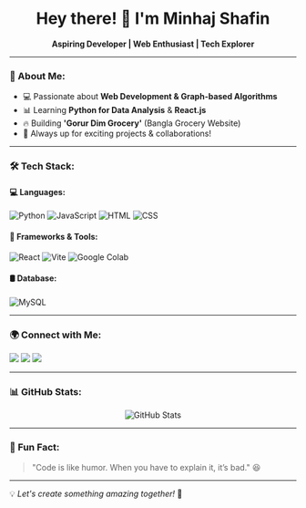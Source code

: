 <h1 align="center">Hey there! 👋 I'm Minhaj Shafin</h1>
<p align="center">
  <b>Aspiring Developer | Web Enthusiast | Tech Explorer</b>
</p>

---

### 🚀 About Me:
- 💻 Passionate about **Web Development & Graph-based Algorithms**
- 📊 Learning **Python for Data Analysis** & **React.js**
- 🔥 Building **'Gorur Dim Grocery'** (Bangla Grocery Website)
- 🎯 Always up for exciting projects & collaborations!

---

### 🛠️ Tech Stack:

#### 💻 Languages:
![Python](https://img.shields.io/badge/Python-3776AB?style=for-the-badge&logo=python&logoColor=white)
![JavaScript](https://img.shields.io/badge/JavaScript-F7DF1E?style=for-the-badge&logo=javascript&logoColor=black)
![HTML](https://img.shields.io/badge/HTML5-E34F26?style=for-the-badge&logo=html5&logoColor=white)
![CSS](https://img.shields.io/badge/CSS3-1572B6?style=for-the-badge&logo=css3&logoColor=white)

#### 🔧 Frameworks & Tools:
![React](https://img.shields.io/badge/React-20232A?style=for-the-badge&logo=react&logoColor=61DAFB)
![Vite](https://img.shields.io/badge/Vite-646CFF?style=for-the-badge&logo=vite&logoColor=white)
![Google Colab](https://img.shields.io/badge/Google_Colab-F9AB00?style=for-the-badge&logo=googlecolab&logoColor=white)

#### 🛢️ Database:
![MySQL](https://img.shields.io/badge/MySQL-4479A1?style=for-the-badge&logo=mysql&logoColor=white)

---

### 🌍 Connect with Me:
<p>
  <a href="https://github.com/MinhajShafin" target="_blank"><img src="https://img.shields.io/badge/GitHub-181717?style=for-the-badge&logo=github&logoColor=white"></a>
  <a href="https://www.linkedin.com/in/minhaj-shafin-0b206a252/" target="_blank"><img src="https://img.shields.io/badge/LinkedIn-0A66C2?style=for-the-badge&logo=linkedin&logoColor=white"></a>
  <a href="mailto:minhajshafin@gmail.com" target="_blank"><img src="https://img.shields.io/badge/Email-D14836?style=for-the-badge&logo=gmail&logoColor=white"></a>
</p>

---

### 📊 GitHub Stats:
<p align="center">
  <img src="https://github-readme-stats.vercel.app/api?username=MinhajShafin&show_icons=true&theme=tokyonight" alt="GitHub Stats">
</p>

---

### 🎯 Fun Fact:
> "Code is like humor. When you have to explain it, it’s bad." 😆

---

💡 *Let's create something amazing together!* 🚀
